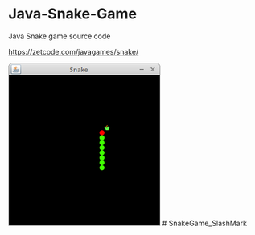 # Java-Snake-Game
Java Snake game source code

https://zetcode.com/javagames/snake/  

![Snake game screenshot](snake.png)
#   S n a k e G a m e _ S l a s h M a r k 
 
 